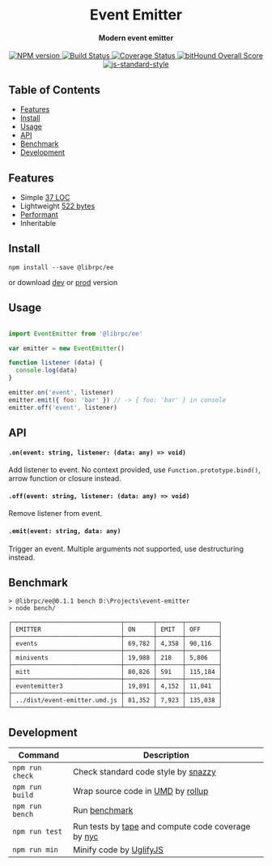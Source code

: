 <h1 align="center">Event Emitter</h1>
<h4 align="center">Modern event emitter</h4>
<p align="center">
  <a href="https://www.npmjs.com/package/@librpc/ee" target="_blank">
    <img src="https://img.shields.io/npm/v/@librpc/ee.svg" alt="NPM version" target="_blank"></img>
  </a>
  <a href="https://travis-ci.org/librpc/event-emitter" target="_blank">
    <img src="https://travis-ci.org/librpc/event-emitter.svg?branch=master" alt="Build Status" target="_blank"></img>
  </a>
  <a href='https://coveralls.io/github/librpc/event-emitter?branch=master'>
    <img src='https://coveralls.io/repos/github/librpc/event-emitter/badge.svg?branch=master' alt='Coverage Status' />
  </a>
  <a href="https://www.bithound.io/github/librpc/event-emitter">
    <img src="https://www.bithound.io/github/librpc/event-emitter/badges/score.svg" alt="bitHound Overall Score">
  </a>
  <a href="https://github.com/feross/standard" target="_blank">
    <img src="https://img.shields.io/badge/code%20style-standard-brightgreen.svg?style=flat" alt="js-standard-style"/>
  </a>
</p>

## Table of Contents

- [Features](#features)
- [Install](#install)
- [Usage](#usage)
- [API](#api)
- [Benchmark](#benchmark)
- [Development](#development)

## Features

- Simple [37 LOC](https://github.com/librpc/event-emitter/blob/master/dist/event-emitter.js#L37)
- Lightweight [522 bytes](https://github.com/librpc/event-emitter/blob/master/dist/event-emitter.min.js)
- [Performant](#benchmark)
- Inheritable

## Install

```
npm install --save @librpc/ee
```

or download [dev](https://unpkg.com/@librpc/ee/dist/event-emitter.umd.js) or [prod](https://unpkg.com/@librpc/ee/dist/event-emitter.min.js) version

## Usage

```js

import EventEmitter from '@librpc/ee'

var emitter = new EventEmitter()

function listener (data) {
  console.log(data)
}

emitter.on('event', listener)
emitter.emit({ foo: 'bar' }) // -> { foo: 'bar' } in console
emitter.off('event', listener)
```


## API

#### `.on(event: string, listener: (data: any) => void)`

Add listener to event. No context provided, use `Function.prototype.bind()`, arrow function or closure instead.

#### `.off(event: string, listener: (data: any) => void)`

Remove listener from event.

#### `.emit(event: string, data: any)`

Trigger an event. Multiple arguments not supported, use destructuring instead.

## Benchmark

```
> @librpc/ee@0.1.1 bench D:\Projects\event-emitter
> node bench/

┌──────────────────────────────┬────────┬───────┬─────────┐
│ EMITTER                      │ ON     │ EMIT  │ OFF     │
├──────────────────────────────┼────────┼───────┼─────────┤
│ events                       │ 69,782 │ 4,358 │ 90,116  │
├──────────────────────────────┼────────┼───────┼─────────┤
│ minivents                    │ 19,988 │ 218   │ 5,806   │
├──────────────────────────────┼────────┼───────┼─────────┤
│ mitt                         │ 80,826 │ 591   │ 115,184 │
├──────────────────────────────┼────────┼───────┼─────────┤
│ eventemitter3                │ 19,891 │ 4,152 │ 11,041  │
├──────────────────────────────┼────────┼───────┼─────────┤
│ ../dist/event-emitter.umd.js │ 81,352 │ 7,923 │ 135,038 │
└──────────────────────────────┴────────┴───────┴─────────┘
```

## Development

Command | Description
--------| -----------
`npm run check` | Check standard code style by [snazzy](https://www.npmjs.com/package/snazzy)
`npm run build` | Wrap source code in [UMD](https://github.com/umdjs/umd) by [rollup](https://github.com/rollup/rollup)
`npm run bench` | Run [benchmark](http://benchmarkjs.com/)
`npm run test` | Run tests by [tape](https://github.com/substack/tape) and compute code coverage by [nyc](https://github.com/bcoe/nyc)
`npm run min` | Minify code by [UglifyJS](https://github.com/mishoo/UglifyJS2)
